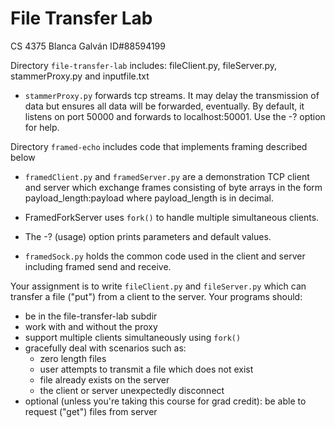 # File Transfer Lab
CS 4375
Blanca Galván ID#88594199


Directory `file-transfer-lab` includes: 
fileClient.py, fileServer.py, stammerProxy.py and inputfile.txt

*   `stammerProxy.py` forwards tcp streams. It may delay the transmission of data but ensures all data will be forwarded, eventually.
   By default,
   it listens on port 50000 and forwards to localhost:50001.  Use the -?
   option for help.

Directory `framed-echo` includes code that implements framing described below

*  `framedClient.py` and `framedServer.py` are a demonstration TCP client and server which exchange frames consisting of byte arrays in the form payload_length:payload where payload_length is in decimal.

* FramedForkServer uses `fork()` to handle multiple simultaneous clients.    

*  The -? (usage) option prints parameters and default values. 

*  `framedSock.py` holds the common code used in the client and server including framed send and receive.



Your assignment is to write `fileClient.py` and `fileServer.py` which can transfer a file ("put") from a client to the server. Your programs should: 

* be in the file-transfer-lab subdir
* work with and without the proxy
* support multiple clients simultaneously using `fork()`
* gracefully deal with scenarios such as: 
    * zero length files
    * user attempts to transmit a file which does not exist
    * file already exists on the server
    * the client or server unexpectedly disconnect
* optional (unless you're taking this course for grad credit): be able to request ("get") files from server

